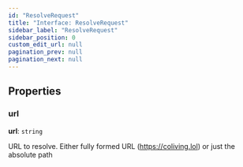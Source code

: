 ```yaml
---
id: "ResolveRequest"
title: "Interface: ResolveRequest"
sidebar_label: "ResolveRequest"
sidebar_position: 0
custom_edit_url: null
pagination_prev: null
pagination_next: null
---
```


## Properties

### url

 **url**: `string`

URL to resolve. Either fully formed URL (https://coliving.lol) or just the absolute path
